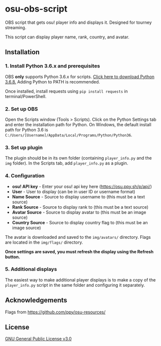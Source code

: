 # osu-obs-script
OBS script that gets osu! player info and displays it. Designed for tourney streaming.

This script can display player name, rank, country, and avatar.

## Installation

### 1. Install Python 3.6.x and prerequisites
OBS **only** supports Python 3.6.x for scripts. [Click here to download Python 3.6.8.](https://www.python.org/downloads/release/python-368/) Adding Python to PATH is recommended.

Once installed, install requests using `pip install requests` in terminal/PowerShell.

### 2. Set up OBS
Open the Scripts window (Tools > Scripts). Click on the Python Settings tab and enter the installation path for Python. On Windows, the default install path for Python 3.6 is `C:/Users/[Username]/AppData/Local/Programs/Python/Python36`.

### 3. Set up plugin
The plugin should be in its own folder (containing `player_info.py` and the `img` folder). In the Scripts tab, add `player_info.py` as a plugin.

### 4. Configuration
* **osu! API key** - Enter your osu! api key here (https://osu.ppy.sh/p/api/)
* **User** - User to display (can be in user ID or username format)
* **Name Source** - Source to display username to (this must be a text source)
* **Rank Source** - Source to display rank to (this must be a text source)
* **Avatar Source** - Source to display avatar to (this must be an image source)
* **Country Source** - Source to display country flag to (this must be an image source)

The avatar is downloaded and saved to the `img/avatars/` directory. Flags are located in the `img/flags/` directory.

**Once settings are saved, you must refresh the display using the Refresh button.**

### 5. Additional displays
The easiest way to make additional player displays is to make a copy of the `player_info.py` script in the same folder and configuring it separately.

## Acknowledgements
Flags from https://github.com/ppy/osu-resources/

## License
[GNU General Public License v3.0](https://github.com/ceIery/osu-obs-script/blob/master/LICENSE)
